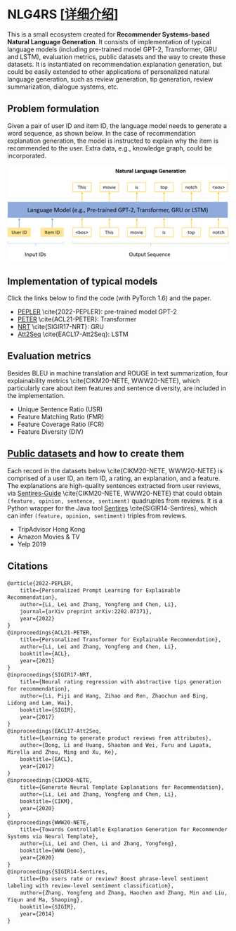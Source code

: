 # NLG4RS \[[详细介绍](https://zhuanlan.zhihu.com/p/452571871)\]

This is a small ecosystem created for **Recommender Systems-based Natural Language Generation**. It consists of implementation of typical language models (including pre-trained model GPT-2, Transformer, GRU and LSTM), evaluation metrics, public datasets and the way to create these datasets. It is instantiated on recommendation explanation generation, but could be easily extended to other applications of personalized natural language generation, such as review generation, tip generation, review summarization, dialogue systems, etc.

## Problem formulation
Given a pair of user ID and item ID, the language model needs to generate a word sequence, as shown below. In the case of recommendation explanation generation, the model is instructed to explain why the item is recommended to the user. Extra data, e.g., knowledge graph, could be incorporated.

![](model.png)

## Implementation of typical models

Click the links below to find the code (with PyTorch 1.6) and the paper.

- [PEPLER](https://github.com/lileipisces/PEPLER) \cite{2022-PEPLER}: pre-trained model GPT-2
- [PETER](https://github.com/lileipisces/PETER) \cite{ACL21-PETER}: Transformer
- [NRT](https://github.com/lileipisces/NRT) \cite{SIGIR17-NRT}: GRU
- [Att2Seq](https://github.com/lileipisces/Att2Seq) \cite{EACL17-Att2Seq}: LSTM

## Evaluation metrics

Besides BLEU in machine translation and ROUGE in text summarization, four explainability metrics \cite{CIKM20-NETE, WWW20-NETE}, which particularly care about item features and sentence diversity, are included in the implementation.

- Unique Sentence Ratio (USR)
- Feature Matching Ratio (FMR)
- Feature Coverage Ratio (FCR)
- Feature Diversity (DIV)

## [Public datasets](https://drive.google.com/drive/folders/1z90ExLiEc1ZTyPir5qxbXxQOWslsspIH?usp=sharing) and how to create them

Each record in the datasets below \cite{CIKM20-NETE, WWW20-NETE} is comprised of a user ID, an item ID, a rating, an explanation, and a feature. The explanations are high-quality sentences extracted from user reviews, via [Sentires-Guide](https://github.com/lileipisces/Sentires-Guide) \cite{CIKM20-NETE, WWW20-NETE} that could obtain ```(feature, opinion, sentence, sentiment)``` quadruples from reviews. It is a Python wrapper for the Java tool [Sentires](https://github.com/evison/Sentires) \cite{SIGIR14-Sentires}, which can infer ```(feature, opinion, sentiment)``` triples from reviews.

- TripAdvisor Hong Kong
- Amazon Movies & TV
- Yelp 2019

## Citations
```
@article{2022-PEPLER,
	title={Personalized Prompt Learning for Explainable Recommendation},
	author={Li, Lei and Zhang, Yongfeng and Chen, Li},
	journal={arXiv preprint arXiv:2202.07371},
	year={2022}
}
@inproceedings{ACL21-PETER,
	title={Personalized Transformer for Explainable Recommendation},
	author={Li, Lei and Zhang, Yongfeng and Chen, Li},
	booktitle={ACL},
	year={2021}
}
@inproceedings{SIGIR17-NRT,
	title={Neural rating regression with abstractive tips generation for recommendation},
	author={Li, Piji and Wang, Zihao and Ren, Zhaochun and Bing, Lidong and Lam, Wai},
	booktitle={SIGIR},
	year={2017}
}
@inproceedings{EACL17-Att2Seq,
	title={Learning to generate product reviews from attributes},
	author={Dong, Li and Huang, Shaohan and Wei, Furu and Lapata, Mirella and Zhou, Ming and Xu, Ke},
	booktitle={EACL},
	year={2017}
}
@inproceedings{CIKM20-NETE,
	title={Generate Neural Template Explanations for Recommendation},
	author={Li, Lei and Zhang, Yongfeng and Chen, Li},
	booktitle={CIKM},
	year={2020}
}
@inproceedings{WWW20-NETE,
	title={Towards Controllable Explanation Generation for Recommender Systems via Neural Template},
	author={Li, Lei and Chen, Li and Zhang, Yongfeng},
	booktitle={WWW Demo},
	year={2020}
}
@inproceedings{SIGIR14-Sentires,
	title={Do users rate or review? Boost phrase-level sentiment labeling with review-level sentiment classification},
	author={Zhang, Yongfeng and Zhang, Haochen and Zhang, Min and Liu, Yiqun and Ma, Shaoping},
	booktitle={SIGIR},
	year={2014}
}
```
